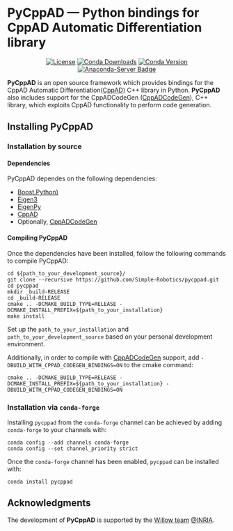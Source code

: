 PyCppAD — Python bindings for CppAD Automatic Differentiation library
======

<p align="center">
    <a href="https://opensource.org/licenses/BSD-3-Clause"><img src="https://img.shields.io/badge/License-BSD%203--Clause-green.svg" alt="License"/></a>
    <a href="https://anaconda.org/conda-forge/pycppad"><img src="https://img.shields.io/conda/dn/conda-forge/pycppad.svg" alt="Conda Downloads"/></a>
    <a href="https://anaconda.org/conda-forge/pycppad"><img src="https://img.shields.io/conda/vn/conda-forge/pycppad.svg" alt="Conda Version"/></a>
    <a href="https://conda.anaconda.org/conda-forge"><img src="https://anaconda.org/conda-forge/pycppad/badges/installer/conda.svg" alt="Anaconda-Server Badge"/></a>
</p>

**PyCppAD** is an open source framework which provides bindings for the CppAD Automatic Differentiation([CppAD](https://coin-or.github.io/CppAD/doc/cppad.htm)) C++ library in Python.
**PyCppAD** also includes support for the CppADCodeGen ([CppADCodeGen](https://github.com/joaoleal/CppADCodeGen)), C++ library, which exploits CppAD functionality to perform code generation.

## Installing PyCppAD

### Installation by source

#### Dependencies

PyCppAD dependes on the following dependencies:
* [Boost.Python)](http://boostorg.github.io/python/doc/html/index.html)
* [Eigen3](https://eigen.tuxfamily.org)
* [EigenPy](https://github.com/stack-of-tasks/eigenpy)
* [CppAD](https://coin-or.github.io/CppAD/doc/install.htm)
* Optionally, [CppADCodeGen](https://github.com/joaoleal/CppADCodeGen)

#### Compiling PyCppAD

Once the dependencies have been installed, follow the following commands to compile PyCppAD:

```
cd ${path_to_your_development_source}/
git clone --recursive https://github.com/Simple-Robotics/pycppad.git
cd pycppad
mkdir _build-RELEASE
cd _build-RELEASE
cmake .. -DCMAKE_BUILD_TYPE=RELEASE -DCMAKE_INSTALL_PREFIX=${path_to_your_installation}
make install
```

Set up the `path_to_your_installation` and `path_to_your_development_source` based on your personal development environment. 

Additionally, in order to compile with [CppADCodeGen](https://github.com/joaoleal/CppADCodeGen) support, add `-DBUILD_WITH_CPPAD_CODEGEN_BINDINGS=ON` to the cmake command:

```
cmake .. -DCMAKE_BUILD_TYPE=RELEASE -DCMAKE_INSTALL_PREFIX=${path_to_your_installation} -DBUILD_WITH_CPPAD_CODEGEN_BINDINGS=ON
```



### Installation via `conda-forge`

Installing `pycppad` from the `conda-forge` channel can be achieved by adding `conda-forge` to your channels with:

```
conda config --add channels conda-forge
conda config --set channel_priority strict
```

Once the `conda-forge` channel has been enabled, `pycppad` can be installed with:

```
conda install pycppad
```


## Acknowledgments

The development of **PyCppAD** is supported by the [Willow team](https://www.di.ens.fr/willow/) [@INRIA](http://www.inria.fr).
